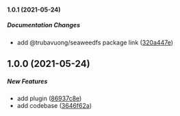 #### 1.0.1 (2021-05-24)

##### Documentation Changes

*  add @trubavuong/seaweedfs package link ([320a447e](https://github.com/trubavuong/fastify-seaweedfs/commit/320a447e0b0f2f95f6561208de507f5823eb49a0))

## 1.0.0 (2021-05-24)

##### New Features

*  add plugin ([86937c8e](https://github.com/trubavuong/fastify-seaweedfs/commit/86937c8e78810a32ffeba70262d48b4fe947f964))
*  add codebase ([3646f62a](https://github.com/trubavuong/fastify-seaweedfs/commit/3646f62ab7463174e211211fea2fbced67600623))


